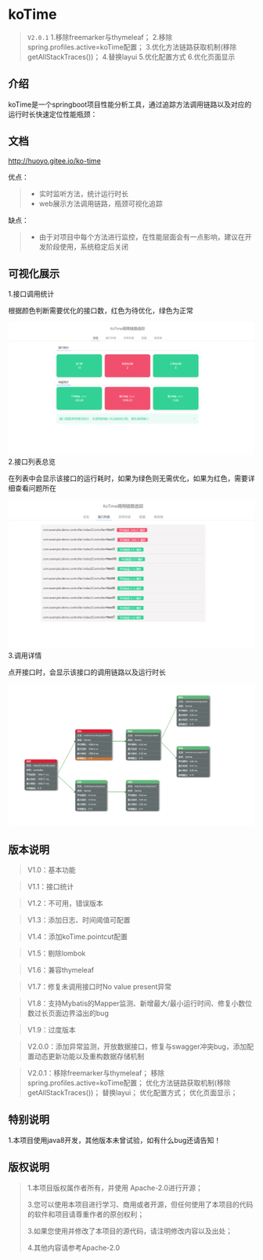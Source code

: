 # koTime


> `V2.0.1` 1.移除freemarker与thymeleaf；
           2.移除spring.profiles.active=koTime配置；
           3.优化方法链路获取机制(移除getAllStackTraces())；
           4.替换layui
           5.优化配置方式
           6.优化页面显示



## 介绍

koTime是一个springboot项目性能分析工具，通过追踪方法调用链路以及对应的运行时长快速定位性能瓶颈：


## 文档

http://huoyo.gitee.io/ko-time


优点：
> * 实时监听方法，统计运行时长
> * web展示方法调用链路，瓶颈可视化追踪



缺点：
> * 由于对项目中每个方法进行监控，在性能层面会有一点影响，建议在开发阶段使用，系统稳定后关闭



## 可视化展示

1.接口调用统计

根据颜色判断需要优化的接口数，红色为待优化，绿色为正常

![输入图片说明](docs/v201/zl.png)
2.接口列表总览

在列表中会显示该接口的运行耗时，如果为绿色则无需优化，如果为红色，需要详细查看问题所在

![输入图片说明](docs/v201/apis.png)
3.调用详情

点开接口时，会显示该接口的调用链路以及运行时长

![输入图片说明](docs/v201/ff.png)

## 版本说明

> V1.0：基本功能

> V1.1：接口统计

> V1.2：不可用，错误版本

> V1.3：添加日志、时间阈值可配置

> V1.4：添加koTime.pointcut配置

> V1.5：剔除lombok

> V1.6：兼容thymeleaf

> V1.7：修复未调用接口时No value present异常

> V1.8：支持Mybatis的Mapper监测、新增最大/最小运行时间、修复小数位数过长页面边界溢出的bug

> V1.9：过度版本

> V2.0.0：添加异常监测，开放数据接口，修复与swagger冲突bug，添加配置动态更新功能以及重构数据存储机制

> V2.0.1：移除freemarker与thymeleaf；
         移除spring.profiles.active=koTime配置；
         优化方法链路获取机制(移除getAllStackTraces())；
         替换layui；
         优化配置方式；
         优化页面显示；


## 特别说明

1.本项目使用java8开发，其他版本未曾试验，如有什么bug还请告知！

## 版权说明

> 1.本项目版权属作者所有，并使用 Apache-2.0进行开源；
>
> 3.您可以使用本项目进行学习、商用或者开源，但任何使用了本项目的代码的软件和项目请尊重作者的原创权利；
>
> 3.如果您使用并修改了本项目的源代码，请注明修改内容以及出处；
>
> 4.其他内容请参考Apache-2.0



